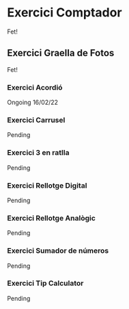 # Exercici Comptador

Fet!

## Exercici Graella de Fotos

Fet!

### Exercici Acordió

Ongoing 16/02/22

### Exercici Carrusel

Pending

### Exercici 3 en ratlla

Pending

### Exercici Rellotge Digital

Pending

### Exercici Rellotge Analògic

Pending

### Exercici Sumador de números

Pending

### Exercici Tip Calculator

Pending
